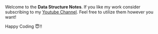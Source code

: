 Welcome to the **Data Structure Notes**. If you like my work consider subscribing to my [Youtube Channel](https://www.youtube.com/@Sameer.Trivedi). Feel free to utilize them however you want!

Happy Coding 😇!!
